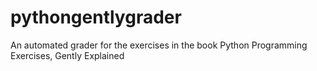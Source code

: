 # pythongentlygrader
An automated grader for the exercises in the book Python Programming Exercises, Gently Explained
